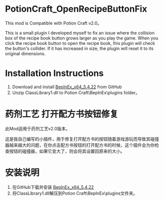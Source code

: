 # PotionCraft_OpenRecipeButtonFix

This mod is Compatible with Potion Craft v2.0。

This is a small plugin I developed myself to fix an issue where the collision box of the recipe book button grows larger as you play the game. When you click the recipe book button to open the recipe book, this plugin will check the button's collider. If it has increased in size, the plugin will reset it to its original dimensions.

# Installation Instructions 

1. Download and install [BepInEx_x64_5.4.22][0] from GitHub
2. Unzip ClassLibrary1.dll to Potion Craft\BepInEx\plugins folder。

# 药剂工艺 打开配方书按钮修复

此Mod适用于药剂工艺v2.0版本。

这是我自己编写的小插件，用于修复打开配方书的按钮随着游戏游玩而导致其碰撞器越来越大的问题，在你点击配方书按钮的打开配方书的时候，这个插件会为你检查按钮的碰撞器，如果它变大了，则会将其设置回原来的大小。

# 安装说明

1. 在GitHub下载并安装 [BepInEx_x64_5.4.22][0]
2. 将ClassLibrary1.dll解压到Potion Craft\BepInEx\plugins文件夹。

[0]: https://github.com/BepInEx/BepInEx/releases